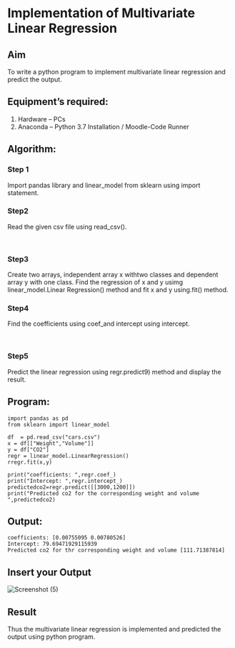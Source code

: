 # Implementation of Multivariate Linear Regression
## Aim
To write a python program to implement multivariate linear regression and predict the output.
## Equipment’s required:
1.	Hardware – PCs
2.	Anaconda – Python 3.7 Installation / Moodle-Code Runner
## Algorithm:
### Step 1
Import pandas library and linear_model from sklearn using import statement.
<br>

### Step2
Read the given csv file using read_csv().

<br>

### Step3
Create two arrays, independent array x withtwo classes and dependent array y with one class. Find the regression of x and y usimg linear_model.Linear Regression() method and fit x and y using.fit() method.
<br>

### Step4
Find the coefficients using coef_and intercept using intercept.

<br>

### Step5
Predict the linear regression using regr.predict9) method and display the result.
<br>


## Program:
```
import pandas as pd
from sklearn import linear_model

df  = pd.read_csv("cars.csv")
x = df[["Weight","Volume"]]
y = df["CO2"]
regr = linear_model.LinearRegression()
rregr.fit(x,y)

print("coefficients: ",regr.coef_)
print("Intercept: ",regr.intercept_)
predictedco2=regr.predict([[3000,1200]])
print("Predicted co2 for the corresponding weight and volume ",predictedco2)
```
## Output:
```
coefficients: [0.00755095 0.00780526]
Intercept: 79.69471929115939
Predicted co2 for thr corresponding weight and volume [111.71387814]
```

## Insert your Output

![Screenshot (5)](https://github.com/user-attachments/assets/b835a25c-c8d5-4742-9369-5fe1c0efb932)

## Result
Thus the multivariate linear regression is implemented and predicted the output using python program.
